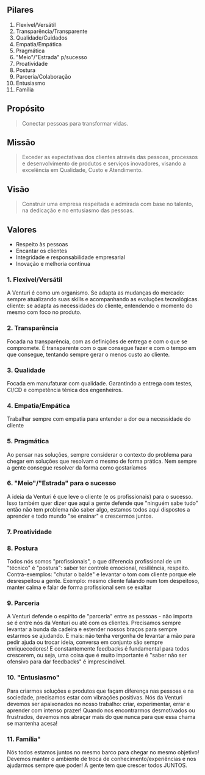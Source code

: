 ## Pilares

1. Flexível/Versátil
1. Transparência/Transparente
1. Qualidade/Cuidados
1. Empatia/Empática
1. Pragmática
1. "Meio"/"Estrada" p/sucesso
1. Proatividade
1. Postura
1. Parceria/Colaboração
1. Entusiasmo
1. Família

## Propósito
> Conectar pessoas para transformar vidas.

## Missão
> Exceder as expectativas dos clientes através das pessoas, processos e desenvolvimento de produtos e serviços inovadores, visando a excelência em Qualidade, Custo e Atendimento.

## Visão
> Construir uma empresa respeitada e admirada com base no talento, na dedicação e no entusiasmo das pessoas.

## Valores
* Respeito às pessoas
* Encantar os clientes
* Integridade e responsabilidade empresarial
* Inovação e melhoria contínua


### 1. Flexível/Versátil
A Venturi é como um organismo. Se adapta as mudanças do mercado: sempre atualizando suas skills e acompanhando as evoluções tecnológicas.
cliente: se adapta as necessidades do cliente, entendendo o momento do mesmo com foco no produto.

### 2. Transparência
Focada na transparência, com as definições de entrega e com o que se compromete. É transparente com o que consegue fazer e com o tempo em que consegue, tentando sempre gerar o menos custo ao cliente.

### 3. Qualidade
Focada em manufaturar com qualidade. Garantindo a entrega com testes, CI/CD e competência ténica dos engenheiros.

### 4. Empatia/Empática
Trabalhar sempre com empatia para entender a dor ou a necessidade do cliente

### 5. Pragmática
Ao pensar nas soluções, sempre considerar o contexto do problema para chegar em soluções que resolvam o mesmo de forma prática. Nem sempre a gente consegue resolver da forma como gostaríamos

### 6. "Meio"/"Estrada" para o sucesso
A ideia da Venturi é que leve o cliente (e os profissionais) para o sucesso. Isso também quer dizer que aqui a gente defende que "ninguém sabe tudo" então não tem problema não saber algo, estamos todos aqui dispostos a aprender e todo mundo "se ensinar" e crescermos juntos.

### 7. Proatividade

### 8. Postura
Todos nós somos "profissionais", o que diferencia profissional de um "técnico" é "postura": saber ter controle emocional, resiliência, respeito. Contra-exemplos: "chutar o balde" e levantar o tom com cliente porque ele desrespeitou a gente. Exemplo: mesmo cliente falando num tom despeitoso, manter calma e falar de forma profissional sem se exaltar

### 9. Parceria
A Venturi defende o espírito de "parceria" entre as pessoas - não importa se é entre nós da Venturi ou até com os clientes. Precisamos sempre levantar a bunda da cadeira e estender nossos braços para sempre estarmos se ajudando. E mais: não tenha vergonha de levantar a mão para pedir ajuda ou trocar ideia, conversa em conjunto são sempre enriquecedores!
E constantemente feedbacks é fundamental para todos crescerem, ou seja, uma coisa que é muito importante é "saber não ser ofensivo para dar feedbacks" é imprescindível.

### 10. "Entusiasmo"
Para criarmos soluções e produtos que façam diferença nas pessoas e na sociedade, precisamos estar com vibrações positivas. Nós da Venturi devemos ser apaixonados no nosso trabalho: criar, experimentar, errar e aprender com intenso prazer! Quando nos encontrarmos desmotivados ou frustrados, devemos nos abraçar mais do que nunca para que essa chama se mantenha acesa!

### 11. Família"
Nós todos estamos juntos no mesmo barco para chegar no mesmo objetivo! Devemos manter o ambiente de troca de conhecimento/experiências e nos ajudarmos sempre que poder! A gente tem que crescer todos JUNTOS.